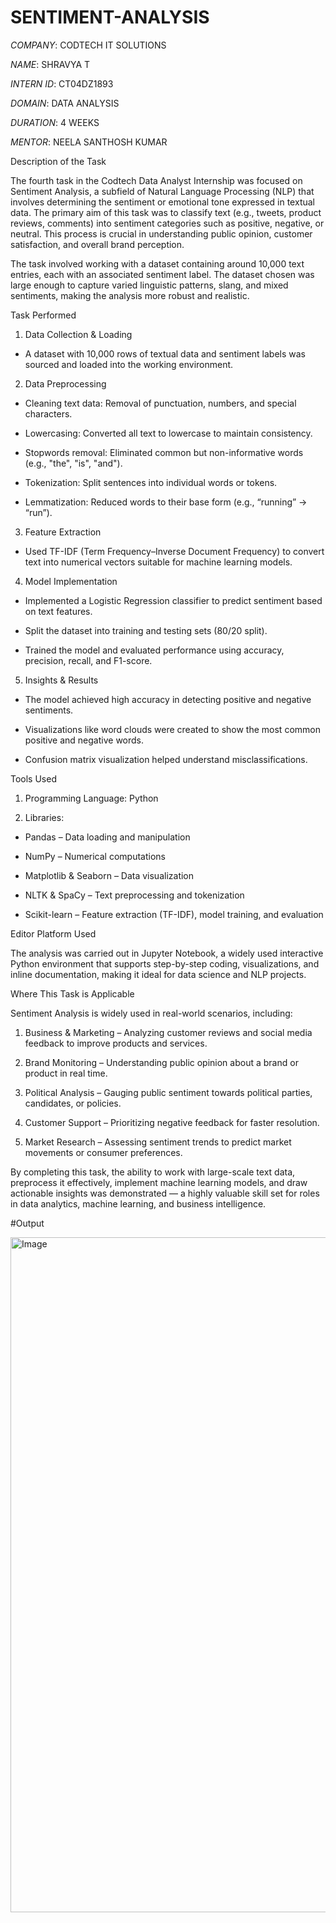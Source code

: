 # SENTIMENT-ANALYSIS

*COMPANY*: CODTECH IT SOLUTIONS

*NAME*: SHRAVYA T

*INTERN ID*: CT04DZ1893

*DOMAIN*: DATA ANALYSIS

*DURATION*: 4 WEEKS

*MENTOR*: NEELA SANTHOSH KUMAR

Description of the Task

The fourth task in the Codtech Data Analyst Internship was focused on Sentiment Analysis, a subfield of Natural Language Processing (NLP) that involves determining the sentiment or emotional tone expressed in textual data. The primary aim of this task was to classify text (e.g., tweets, product reviews, comments) into sentiment categories such as positive, negative, or neutral. This process is crucial in understanding public opinion, customer satisfaction, and overall brand perception.

The task involved working with a dataset containing around 10,000 text entries, each with an associated sentiment label. The dataset chosen was large enough to capture varied linguistic patterns, slang, and mixed sentiments, making the analysis more robust and realistic.

Task Performed

1. Data Collection & Loading

- A dataset with 10,000 rows of textual data and sentiment labels was sourced and loaded into the working environment.

2. Data Preprocessing

- Cleaning text data: Removal of punctuation, numbers, and special characters.

- Lowercasing: Converted all text to lowercase to maintain consistency.

- Stopwords removal: Eliminated common but non-informative words (e.g., "the", "is", "and").

- Tokenization: Split sentences into individual words or tokens.

- Lemmatization: Reduced words to their base form (e.g., “running” → “run”).

3. Feature Extraction

- Used TF-IDF (Term Frequency–Inverse Document Frequency) to convert text into numerical vectors suitable for machine learning models.

4. Model Implementation

- Implemented a Logistic Regression classifier to predict sentiment based on text features.

- Split the dataset into training and testing sets (80/20 split).

- Trained the model and evaluated performance using accuracy, precision, recall, and F1-score.

5. Insights & Results

- The model achieved high accuracy in detecting positive and negative sentiments.

- Visualizations like word clouds were created to show the most common positive and negative words.

- Confusion matrix visualization helped understand misclassifications.

Tools Used

1. Programming Language: Python

2. Libraries:

- Pandas – Data loading and manipulation

- NumPy – Numerical computations

- Matplotlib & Seaborn – Data visualization

- NLTK & SpaCy – Text preprocessing and tokenization

- Scikit-learn – Feature extraction (TF-IDF), model training, and evaluation

Editor Platform Used

The analysis was carried out in Jupyter Notebook, a widely used interactive Python environment that supports step-by-step coding, visualizations, and inline documentation, making it ideal for data science and NLP projects.

Where This Task is Applicable

Sentiment Analysis is widely used in real-world scenarios, including:

1. Business & Marketing – Analyzing customer reviews and social media feedback to improve products and services.

2. Brand Monitoring – Understanding public opinion about a brand or product in real time.

3. Political Analysis – Gauging public sentiment towards political parties, candidates, or policies.

4. Customer Support – Prioritizing negative feedback for faster resolution.

5. Market Research – Assessing sentiment trends to predict market movements or consumer preferences.

By completing this task, the ability to work with large-scale text data, preprocess it effectively, implement machine learning models, and draw actionable insights was demonstrated — a highly valuable skill set for roles in data analytics, machine learning, and business intelligence.

#Output

<img width="1920" height="1080" alt="Image" src="https://github.com/user-attachments/assets/9035c2b2-bf55-4a79-9be0-829d294931e3" />

